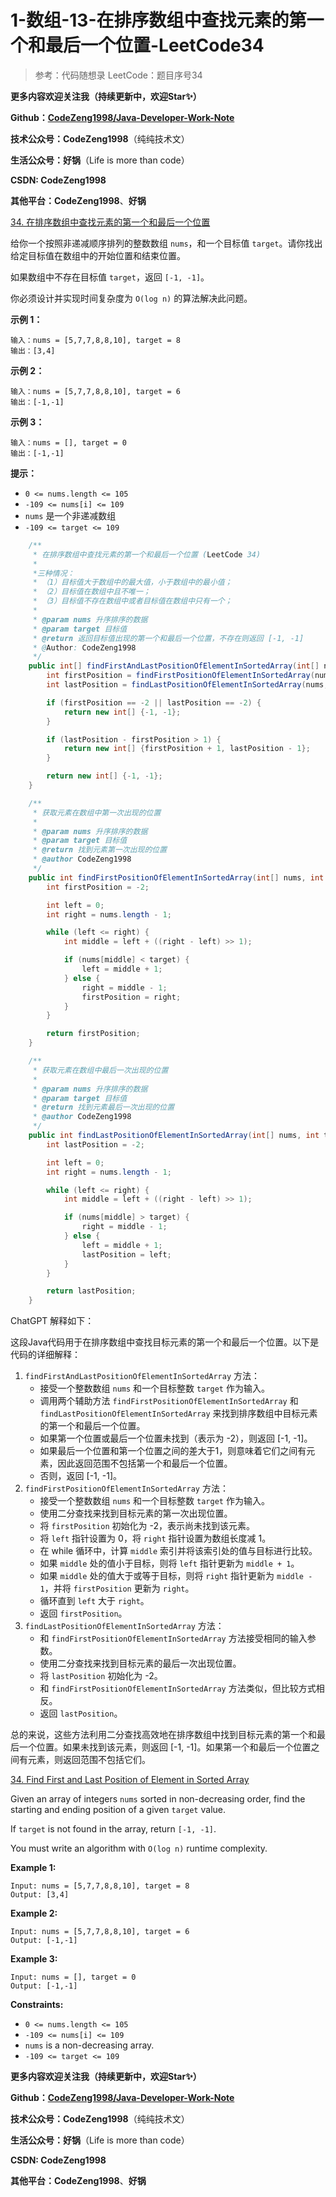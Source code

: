# 1-数组-13-在排序数组中查找元素的第一个和最后一个位置-LeetCode34

>  参考：代码随想录
>  LeetCode：题目序号34



**更多内容欢迎关注我（持续更新中，欢迎Star✨）**

**Github：[CodeZeng1998/Java-Developer-Work-Note](https://github.com/CodeZeng1998/Java-Developer-Work-Note)**

**技术公众号：CodeZeng1998**（纯纯技术文）

**生活公众号：好锅**（Life is more than code）

**CSDN: CodeZeng1998**

**其他平台：CodeZeng1998**、**好锅**



[34. 在排序数组中查找元素的第一个和最后一个位置](https://leetcode.cn/problems/find-first-and-last-position-of-element-in-sorted-array/)

给你一个按照非递减顺序排列的整数数组 `nums`，和一个目标值 `target`。请你找出给定目标值在数组中的开始位置和结束位置。

如果数组中不存在目标值 `target`，返回 `[-1, -1]`。

你必须设计并实现时间复杂度为 `O(log n)` 的算法解决此问题。

 

**示例 1：**

```
输入：nums = [5,7,7,8,8,10], target = 8
输出：[3,4]
```

**示例 2：**

```
输入：nums = [5,7,7,8,8,10], target = 6
输出：[-1,-1]
```

**示例 3：**

```
输入：nums = [], target = 0
输出：[-1,-1]
```

 

**提示：**

- `0 <= nums.length <= 105`
- `-109 <= nums[i] <= 109`
- `nums` 是一个非递减数组
- `-109 <= target <= 109`



```java
    /**
     * 在排序数组中查找元素的第一个和最后一个位置 (LeetCode 34)
     *
     *三种情况：
     * （1）目标值大于数组中的最大值，小于数组中的最小值；
     * （2）目标值在数组中且不唯一；
     * （3）目标值不存在数组中或者目标值在数组中只有一个；
     *
     * @param nums 升序排序的数据
     * @param target 目标值
     * @return 返回目标值出现的第一个和最后一个位置，不存在则返回 [-1, -1]
     * @Author: CodeZeng1998
     */
    public int[] findFirstAndLastPositionOfElementInSortedArray(int[] nums, int target) {
        int firstPosition = findFirstPositionOfElementInSortedArray(nums, target);
        int lastPosition = findLastPositionOfElementInSortedArray(nums, target);

        if (firstPosition == -2 || lastPosition == -2) {
            return new int[] {-1, -1};
        }

        if (lastPosition - firstPosition > 1) {
            return new int[] {firstPosition + 1, lastPosition - 1};
        }

        return new int[] {-1, -1};
    }

    /**
     * 获取元素在数组中第一次出现的位置
     *
     * @param nums 升序排序的数据
     * @param target 目标值
     * @return 找到元素第一次出现的位置
     * @author CodeZeng1998
     */
    public int findFirstPositionOfElementInSortedArray(int[] nums, int target) {
        int firstPosition = -2;

        int left = 0;
        int right = nums.length - 1;

        while (left <= right) {
            int middle = left + ((right - left) >> 1);

            if (nums[middle] < target) {
                left = middle + 1;
            } else {
                right = middle - 1;
                firstPosition = right;
            }
        }

        return firstPosition;
    }

    /**
     * 获取元素在数组中最后一次出现的位置
     *
     * @param nums 升序排序的数据
     * @param target 目标值
     * @return 找到元素最后一次出现的位置
     * @author CodeZeng1998
     */
    public int findLastPositionOfElementInSortedArray(int[] nums, int target) {
        int lastPosition = -2;

        int left = 0;
        int right = nums.length - 1;

        while (left <= right) {
            int middle = left + ((right - left) >> 1);

            if (nums[middle] > target) {
                right = middle - 1;
            } else {
                left = middle + 1;
                lastPosition = left;
            }
        }

        return lastPosition;
    }
```





ChatGPT 解释如下：

这段Java代码用于在排序数组中查找目标元素的第一个和最后一个位置。以下是代码的详细解释：

1. `findFirstAndLastPositionOfElementInSortedArray` 方法：
   - 接受一个整数数组 `nums` 和一个目标整数 `target` 作为输入。
   - 调用两个辅助方法 `findFirstPositionOfElementInSortedArray` 和 `findLastPositionOfElementInSortedArray` 来找到排序数组中目标元素的第一个和最后一个位置。
   - 如果第一个位置或最后一个位置未找到（表示为 -2），则返回 [-1, -1]。
   - 如果最后一个位置和第一个位置之间的差大于1，则意味着它们之间有元素，因此返回范围不包括第一个和最后一个位置。
   - 否则，返回 [-1, -1]。
2. `findFirstPositionOfElementInSortedArray` 方法：
   - 接受一个整数数组 `nums` 和一个目标整数 `target` 作为输入。
   - 使用二分查找来找到目标元素的第一次出现位置。
   - 将 `firstPosition` 初始化为 -2，表示尚未找到该元素。
   - 将 `left` 指针设置为 0，将 `right` 指针设置为数组长度减 1。
   - 在 while 循环中，计算 `middle` 索引并将该索引处的值与目标进行比较。
   - 如果 `middle` 处的值小于目标，则将 `left` 指针更新为 `middle + 1`。
   - 如果 `middle` 处的值大于或等于目标，则将 `right` 指针更新为 `middle - 1`，并将 `firstPosition` 更新为 `right`。
   - 循环直到 `left` 大于 `right`。
   - 返回 `firstPosition`。
3. `findLastPositionOfElementInSortedArray` 方法：
   - 和 `findFirstPositionOfElementInSortedArray` 方法接受相同的输入参数。
   - 使用二分查找来找到目标元素的最后一次出现位置。
   - 将 `lastPosition` 初始化为 -2。
   - 和 `findFirstPositionOfElementInSortedArray` 方法类似，但比较方式相反。
   - 返回 `lastPosition`。

总的来说，这些方法利用二分查找高效地在排序数组中找到目标元素的第一个和最后一个位置。如果未找到该元素，则返回 [-1, -1]。如果第一个和最后一个位置之间有元素，则返回范围不包括它们。





[34. Find First and Last Position of Element in Sorted Array](https://leetcode.cn/problems/find-first-and-last-position-of-element-in-sorted-array/)

Given an array of integers `nums` sorted in non-decreasing order, find the starting and ending position of a given `target` value.

If `target` is not found in the array, return `[-1, -1]`.

You must write an algorithm with `O(log n)` runtime complexity.

 

**Example 1:**

```
Input: nums = [5,7,7,8,8,10], target = 8
Output: [3,4]
```

**Example 2:**

```
Input: nums = [5,7,7,8,8,10], target = 6
Output: [-1,-1]
```

**Example 3:**

```
Input: nums = [], target = 0
Output: [-1,-1]
```

 

**Constraints:**

- `0 <= nums.length <= 105`
- `-109 <= nums[i] <= 109`
- `nums` is a non-decreasing array.
- `-109 <= target <= 109`



**更多内容欢迎关注我（持续更新中，欢迎Star✨）**

**Github：[CodeZeng1998/Java-Developer-Work-Note](https://github.com/CodeZeng1998/Java-Developer-Work-Note)**

**技术公众号：CodeZeng1998**（纯纯技术文）

**生活公众号：好锅**（Life is more than code）

**CSDN: CodeZeng1998**

**其他平台：CodeZeng1998**、**好锅**



